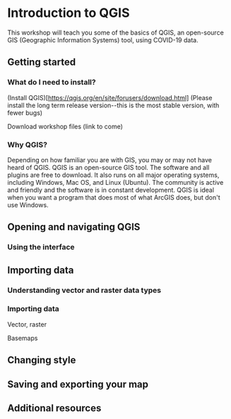 # Introduction to QGIS

This workshop will teach you some of the basics of QGIS, an open-source GIS (Geographic Information Systems) tool, using COVID-19 data.

## Getting started

### What do I need to install?

(Install QGIS)[https://qgis.org/en/site/forusers/download.html] (Please install the long term release version--this is the most stable version, with fewer bugs)

Download workshop files (link to come)

### Why QGIS?

Depending on how familiar you are with GIS, you may or may not have heard of QGIS. QGIS is an open-source GIS tool. The software and all plugins are free to download. It also runs on all major operating systems, including Windows, Mac OS, and Linux (Ubuntu). The community is active and friendly and the software is in constant development. QGIS is ideal when you want a program that does most of what ArcGIS does, but don't use Windows.

## Opening and navigating QGIS

### Using the interface

## Importing data

### Understanding vector and raster data types

### Importing data

Vector, raster

Basemaps

## Changing style

## Saving and exporting your map

## Additional resources
